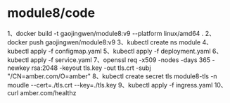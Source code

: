 # module8/code

1、docker build -t gaojingwen/module8:v9 --platform linux/amd64 .
2、docker push gaojingwen/module8:v9
3、kubectl create ns module
4、kubectl apply -f configmap.yaml
5、kubectl apply -f deployment.yaml
6、kubectl apply -f service.yaml
7、openssl req -x509 -nodes -days 365 -newkey rsa:2048 -keyout tls.key -out tls.crt -subj "/CN=amber.com/O=amber"
8、kubectl create secret tls module8-tls -n moudle --cert=./tls.crt --key=./tls.key
9、kubectl apply -f ingress.yaml
10、curl amber.com/healthz

